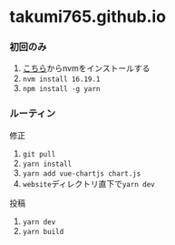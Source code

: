 # takumi765.github.io
### 初回のみ
1. <a href="https://github.com/coreybutler/nvm-windows">こちら</a>からnvmをインストールする
2. <code>nvm install 16.19.1</code>
3. <code>npm install -g yarn</code>

### ルーティン

修正
1. <code>git pull</code>
2. <code>yarn install</code>
3. <code>yarn add vue-chartjs chart.js</code>
4. <code>website</code>ディレクトリ直下で<code>yarn dev</code>

投稿
1. <code>yarn dev</code>
2. <code>yarn build</code>
